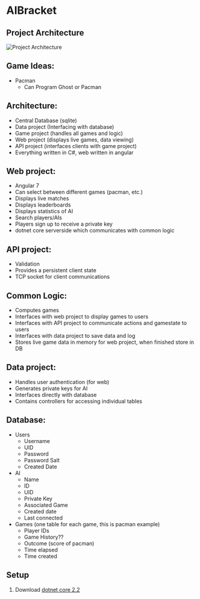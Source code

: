 # AIBracket

## Project Architecture

![Project Architecture](https://github.com/sknnywhiteman/AIBracket/blob/master/Images/Architecture.png "Project Architecture")

## Game Ideas:  
 * Pacman
   * Can Program Ghost or Pacman


## Architecture:
  * Central Database (sqlite) 
  * Data project (Interfacing with database)
  * Game project (handles all games and logic)
  * Web project (displays live games, data viewing)
  * API project (interfaces clients with game project)
  * Everything written in C#, web written in angular

## Web project:
  * Angular 7
  * Can select between different games (pacman, etc.)
  * Displays live matches
  * Displays leaderboards
  * Displays statistics of AI
  * Search players/AIs
  * Players sign up to receive a private key
  * dotnet core serverside which communicates with common logic

## API project:
  * Validation
  * Provides a persistent client state
  * TCP socket for client communications

## Common Logic:
  * Computes games
  * Interfaces with web project to display games to users
  * Interfaces with API project to communicate actions and gamestate to users
  * Interfaces with data project to save data and log
  * Stores live game data in memory for web project, when finished store in DB 

## Data project:
  * Handles user authentication (for web)
  * Generates private keys for AI
  * Interfaces directly with database
  * Contains controllers for accessing individual tables

## Database:
 * Users
    * Username
    * UID
    * Password
    * Password Salt
    * Created Date
 * AI
    * Name
    * ID
    * UID
    * Private Key
    * Associated Game
    * Created date
    * Last connected
 * Games (one table for each game, this is pacman example)
    * Player IDs
    * Game History??
    * Outcome (score of pacman)
    * Time elapsed
    * Time created

## Setup
1. Download [dotnet core 2.2](https://dotnet.microsoft.com/download/thank-you/dotnet-sdk-2.2.103-windows-x64-installer)
